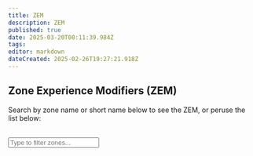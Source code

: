 ```yaml
---
title: ZEM
description: ZEM
published: true
date: 2025-03-20T00:11:39.984Z
tags: 
editor: markdown
dateCreated: 2025-02-26T19:27:21.918Z
---
```


<div class="zones-page">
  <div class="zones-hero">
    <h2>Zone Experience Modifiers (ZEM)</h2>
    <p>Search by zone name or short name below to see the ZEM, or peruse the list below:</p>
    <br>
    <input type="text" id="zonesSearchInput" placeholder="Type to filter zones..." />
  </div>

  <!-- Container where our script will dynamically add zone cards -->
  <div id="zonesContainer"></div>
</div>
